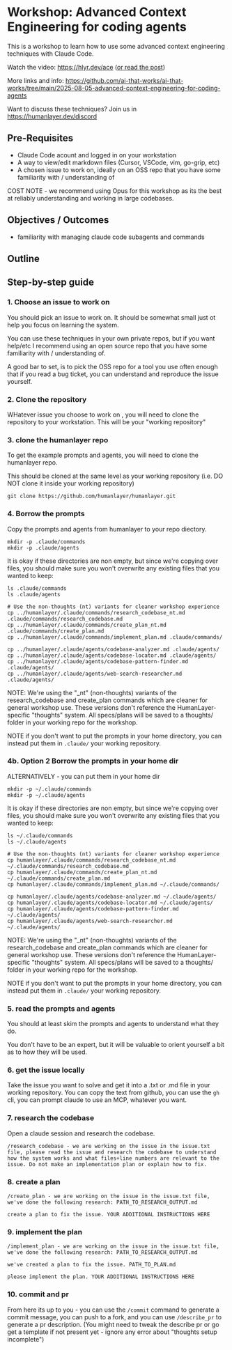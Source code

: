 # Workshop: Advanced Context Engineering for coding agents

This is a workshop to learn how to use some advanced context engineering techniques with Claude Code.

Watch the video: https://hlyr.dev/ace ([or read the post](https://github.com/humanlayer/advanced-context-engineering-for-coding-agents/blob/main/ace-fca.md))

More links and info: https://github.com/ai-that-works/ai-that-works/tree/main/2025-08-05-advanced-context-engineering-for-coding-agents


Want to discuss these techniques? Join us in https://humanlayer.dev/discord

## Pre-Requisites

- Claude Code acount and logged in on your workstation
- A way to view/edit markdown files (Cursor, VSCode, vim, go-grip, etc)
- A chosen issue to work on, ideally on an OSS repo that you have some familiarity with / understanding of

COST NOTE - we recommend using Opus for this workshop as its the best at reliably understanding and working in large codebases.

## Objectives / Outcomes

- familiarity with managing claude code subagents and commands


## Outline

## Step-by-step guide

### 1. Choose an issue to work on

You should pick an issue to work on. It should be somewhat small just ot help you focus on learning the system.

You can use these techniques in your own private repos, but if you want help/etc I recommend using an open source repo that you have some familiarity with / understanding of.

A good bar to set, is to pick the OSS repo for a tool you use often enough that if you read a bug ticket, you can understand and reproduce the issue yourself.

### 2. Clone the repository

WHatever issue you choose to work on , you will need to clone the repository to your workstation. This will be your "working repository"

### 3. clone the humanlayer repo

To get the example prompts and agents, you will need to clone the humanlayer repo.

This should be cloned at the same level as your working repository (i.e. DO NOT clone it inside your working repository)

```
git clone https://github.com/humanlayer/humanlayer.git
```

### 4. Borrow the prompts

Copy the prompts and agents from humanlayer to your repo diectory.

```
mkdir -p .claude/commands
mkdir -p .claude/agents
```

It is okay if these directories are non empty, but since we're copying over files, you should make sure you won't overwrite any existing files that you wanted to keep:

```
ls .claude/commands
ls .claude/agents
```

```
# Use the non-thoughts (nt) variants for cleaner workshop experience
cp ../humanlayer/.claude/commands/research_codebase_nt.md .claude/commands/research_codebase.md
cp ../humanlayer/.claude/commands/create_plan_nt.md .claude/commands/create_plan.md
cp ../humanlayer/.claude/commands/implement_plan.md .claude/commands/
```

```
cp ../humanlayer/.claude/agents/codebase-analyzer.md .claude/agents/
cp ../humanlayer/.claude/agents/codebase-locator.md .claude/agents/
cp ../humanlayer/.claude/agents/codebase-pattern-finder.md .claude/agents/
cp ../humanlayer/.claude/agents/web-search-researcher.md .claude/agents/
```


NOTE: We're using the "_nt" (non-thoughts) variants of the research_codebase and create_plan commands which are cleaner for general workshop use. These versions don't reference the HumanLayer-specific "thoughts" system. All specs/plans will be saved to a thoughts/ folder in your working repo for the workshop.


NOTE if you don't want to put the prompts in your home directory, you can instead put them in `.claude/` your working repository.

### 4b. Option 2 Borrow the prompts in your home dir

ALTERNATIVELY - you can put them in your home dir

```
mkdir -p ~/.claude/commands
mkdir -p ~/.claude/agents
```

It is okay if these directories are non empty, but since we're copying over files, you should make sure you won't overwrite any existing files that you wanted to keep:

```
ls ~/.claude/commands
ls ~/.claude/agents
```

```
# Use the non-thoughts (nt) variants for cleaner workshop experience
cp humanlayer/.claude/commands/research_codebase_nt.md ~/.claude/commands/research_codebase.md
cp humanlayer/.claude/commands/create_plan_nt.md ~/.claude/commands/create_plan.md
cp humanlayer/.claude/commands/implement_plan.md ~/.claude/commands/
```

```
cp humanlayer/.claude/agents/codebase-analyzer.md ~/.claude/agents/
cp humanlayer/.claude/agents/codebase-locator.md ~/.claude/agents/
cp humanlayer/.claude/agents/codebase-pattern-finder.md ~/.claude/agents/
cp humanlayer/.claude/agents/web-search-researcher.md ~/.claude/agents/
```


NOTE: We're using the "_nt" (non-thoughts) variants of the research_codebase and create_plan commands which are cleaner for general workshop use. These versions don't reference the HumanLayer-specific "thoughts" system. All specs/plans will be saved to a thoughts/ folder in your working repo for the workshop.


NOTE if you don't want to put the prompts in your home directory, you can instead put them in `.claude/` your working repository.



### 5. read the prompts and agents

You should at least skim the prompts and agents to understand what they do.

You don't have to be an expert, but it will be valuable to orient yourself a bit as to how they will be used.


### 6. get the issue locally

Take the issue you want to solve and get it into a .txt or .md file in your working repository. You can copy the text from github, you can use the `gh` cli, you can prompt claude to use an MCP, whatever you want.

### 7. research the codebase

Open a claude session and research the codebase.

```
/research_codebase - we are working on the issue in the issue.txt file, please read the issue and research the codebase to understand how the system works and what files+line numbers are relevant to the issue. Do not make an implementation plan or explain how to fix.
```

### 8. create a plan

```
/create_plan - we are working on the issue in the issue.txt file, we've done the following research: PATH_TO_RESEARCH_OUTPUT.md

create a plan to fix the issue. YOUR ADDITIONAL INSTRUCTIONS HERE
```

### 9. implement the plan

```
/implement_plan - we are working on the issue in the issue.txt file, we've done the following research: PATH_TO_RESEARCH_OUTPUT.md

we've created a plan to fix the issue. PATH_TO_PLAN.md

please implement the plan. YOUR ADDITIONAL INSTRUCTIONS HERE
```

### 10. commit and pr

From here its up to you - you can use the `/commit` command to generate a commit message, you can push to a fork, and you can use `/describe_pr` to generate a pr description. (You might need to tweak the describe pr or go get a template if not present yet - ignore any error about "thoughts setup incomplete")